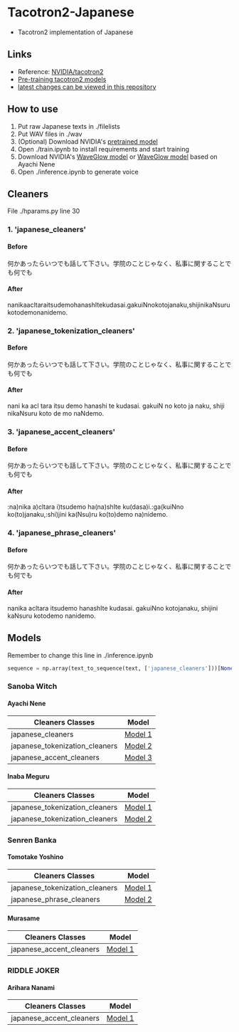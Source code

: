 # Tacotron2-Japanese
- Tacotron2 implementation of Japanese
## Links
* Reference: [NVIDIA/tacotron2](https://github.com/NVIDIA/tacotron2)
* [Pre-training tacotron2 models](https://github.com/StarxSky/tacotron2-japanese/edit/master/README.md#models)
* [latest changes can be viewed in this repository](https://github.com/StarxSky/tacotron2-JP) 

## How to use
1. Put raw Japanese texts in ./filelists
2. Put WAV files in ./wav
3. (Optional) Download NVIDIA's [pretrained model](https://drive.google.com/file/d/1c5ZTuT7J08wLUoVZ2KkUs_VdZuJ86ZqA/view?usp=sharing)
4. Open ./train.ipynb to install requirements and start training
5. Download NVIDIA's [WaveGlow model](https://drive.google.com/open?id=1rpK8CzAAirq9sWZhe9nlfvxMF1dRgFbF) or [WaveGlow model](https://sjtueducn-my.sharepoint.com/:u:/g/personal/cjang_cjengh_sjtu_edu_cn/EbyZnGnCJclGl5q_M3KGWTUBq4IIqSLiGznFdqHbv3WM5A?e=8c2aWE) based on Ayachi Nene
6. Open ./inference.ipynb to generate voice

## Cleaners
File ./hparams.py line 30
### 1. 'japanese_cleaners'
#### Before
何かあったらいつでも話して下さい。学院のことじゃなく、私事に関することでも何でも
#### After
nanikaacltaraitsudemohanashItekudasai.gakuiNnokotojanaku,shijinikaNsurukotodemonanidemo.
### 2. 'japanese_tokenization_cleaners'
#### Before
何かあったらいつでも話して下さい。学院のことじゃなく、私事に関することでも何でも
#### After
nani ka acl tara itsu demo hanashi te kudasai. gakuiN no koto ja naku, shiji nikaNsuru koto de mo naNdemo.
### 3. 'japanese_accent_cleaners'
#### Before
何かあったらいつでも話して下さい。学院のことじゃなく、私事に関することでも何でも
#### After
:na)nika a)cltara i)tsudemo ha(na)shIte ku(dasa)i.:ga(kuiNno ko(to)janaku,:shi)jini ka(Nsu)ru ko(to)demo na)nidemo.
### 4. 'japanese_phrase_cleaners'
#### Before
何かあったらいつでも話して下さい。学院のことじゃなく、私事に関することでも何でも
#### After
nanika acltara itsudemo hanashIte kudasai. gakuiNno kotojanaku, shijini kaNsuru kotodemo nanidemo.

## Models
Remember to change this line in ./inference.ipynb
```python
sequence = np.array(text_to_sequence(text, ['japanese_cleaners']))[None, :]
```
### Sanoba Witch

#### Ayachi Nene 

| Cleaners  Classes | Model |
| ----------- | ----------- |
| japanese_cleaners      | [Model 1](https://sjtueducn-my.sharepoint.com/:u:/g/personal/cjang_cjengh_sjtu_edu_cn/ESltqOvyK3ZPsLMQwpv5FH0BoX8slLVsz3eUKwHHKkg9ww?e=vc5fdd)        |
| japanese_tokenization_cleaners   | [Model 2](https://sjtueducn-my.sharepoint.com/:u:/g/personal/cjang_cjengh_sjtu_edu_cn/ETNLDYH_ZRpMmNR0VGALhNQB5-LiJOqTaWQz8tXtbvCV-g?e=7nf2Ec)        |
|japanese_accent_cleaners| [Model 3](https://sjtueducn-my.sharepoint.com/:u:/g/personal/cjang_cjengh_sjtu_edu_cn/Eb0WROtOsYBInTmQQZHf36IBSXmyVd4JiCF7OnQjOZkjGg?e=qbbsv4) |



#### Inaba Meguru

| Cleaners  Classes | Model |
| ----------- | ----------- |
| japanese_tokenization_cleaners | [Model 1](https://sjtueducn-my.sharepoint.com/:u:/g/personal/cjang_cjengh_sjtu_edu_cn/Ed29Owd-E1NKstl_EFGZFVABe-F-a65jSAefeW_uEQuWxw?e=J628nT)|
| japanese_tokenization_cleaners | [Model 2](https://sjtueducn-my.sharepoint.com/:u:/g/personal/cjang_cjengh_sjtu_edu_cn/ETNLDYH_ZRpMmNR0VGALhNQB5-LiJOqTaWQz8tXtbvCV-g?e=7nf2Ec) |



### Senren Banka
#### Tomotake Yoshino

| Cleaners Classes| Model |
| ----------- | ----------- |
| japanese_tokenization_cleaners| [Model 1](https://sjtueducn-my.sharepoint.com/:u:/g/personal/cjang_cjengh_sjtu_edu_cn/EdfFetSH3tpMr7nkiqAKzwEBXjuCRICcvgUortEvE4pdjw?e=UyvkyI)|
| japanese_phrase_cleaners| [Model 2](https://sjtueducn-my.sharepoint.com/:u:/g/personal/cjang_cjengh_sjtu_edu_cn/EeE4h5teC5xKms1VRnaNiW8BuqslFeR8VW7bCk7SWh2r8w?e=qADqbu)|


#### Murasame

| Cleaners Classes| Model |
| ----------- | ----------- |
| japanese_accent_cleaners| [Model 1](https://sjtueducn-my.sharepoint.com/:u:/g/personal/cjang_cjengh_sjtu_edu_cn/EVXUY5tNA4JOqsVL7of8GrEB4WFPrcZPRWX0MP_7G0RXfg?e=5wzBlw)|



### RIDDLE JOKER
#### Arihara Nanami

| Cleaners Classes| Model |
| ----------- | ----------- |
| japanese_accent_cleaners|[Model 1](https://sjtueducn-my.sharepoint.com/:u:/g/personal/cjang_cjengh_sjtu_edu_cn/EdxWxcjx5XdAncOdoTjtyK0BUvrigdcBb2LPmzL48q4smw?e=OlAU66)|

